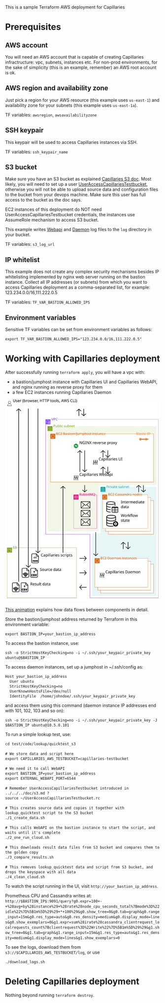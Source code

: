 This is a sample Terraform AWS deployment for Capillaries

# Prerequisites

## AWS account

You will need an AWS account that is capable of creating Capillaries infractructure: vpc, subnets, instances etc. For non-prod environments, for the sake of simplicity (this is an example, remember) an AWS root account is ok.

## AWS region and availability zone

Just pick a region for your AWS resource (this example uses `us-east-1`) and availability zone for your subnets (this example uses `us-east-1a`).

TF variables: `awsregion`, `awsavailabilityzone`

## SSH keypair

This keypair will be used to access Capillaries instances via SSH.

TF variables: `ssh_keypair_name`

## S3 bucket

Make sure you have an S3 bucket as explained [Capillaries S3 doc](../../../doc/s3.md). Most likely, you will need to set up a user [UserAccessCapillariesTestbucket](../../../doc/s3.md#iam-user-useraccesscapillariestestbucket), otherwise you will not be able to upload source data and configuration files to the bucket from your devops machine. Make sure this user has full access to the bucket as the doc says.

EC2 instances of this deployment do NOT need UserAccessCapillariesTestbucket credentials, the instances use AssumeRole mechanism to access S3 bucket.

This example writes [Webapi](../../../doc/glossary.md#webapi) and [Daemon](../../../doc/glossary.md#daemon) log files to the `log` directory in your bucket.

TF variables: `s3_log_url`

## IP whitelist

This example does not create any complex security mechanisms besides IP whitelisting implemented by nginx web server running on the bastion instance. Collect all IP addresses (or subnets) from which you want to access Capillaries deployment as a comma-separated list, for example: 123.234.0.0/16,111.222.0.5

TF variables: `TF_VAR_BASTION_ALLOWED_IPS`

## Environment variables

Sensitive TF variables can be set from environment variables as follows:

```
export TF_VAR_BASTION_ALLOWED_IPS="123.234.0.0/16,111.222.0.5"
```

# Working with Capillaries deployment

After successfully running `terraform apply`, you will have a vpc with:
- a bastion/jumphost instance with Capillaries UI and Capillaries WebAPI, and nginx running as reverse proxy for them 
- a few EC2 instances running Capillaries Daemon

![](./doc/deployment.svg)

[This animation](https://capillaries.io/i/capi-animation.svg) explains how data flows between components in detail.

Store the bastion/jumphost address returned by Terraform in this environment variable:
 ```
export BASTION_IP=your_bastion_ip_address
```
 
To access the bastion instance, use:
```
ssh -o StrictHostKeyChecking=no -i ~/.ssh/your_keypair_private_key ubuntu@$BASTION_IP
```

To access daemon instances, set up a jumphost in ~/.ssh/config as:
```
Host your_bastion_ip_address
  User ubuntu
  StrictHostKeyChecking=no
  UserKnownHostsFile=/dev/null
  IdentityFile  /home/johndoe/.ssh/your_keypair_private_key
```

and access them using this command (daemon instance IP addresses end with 101, 102, 103 and so on):
```
ssh -o StrictHostKeyChecking=no -i ~/.ssh/your_keypair_private_key -J $BASTION_IP ubuntu@10.5.0.101
```

To run a simple lookup test, use:
```
cd test/code/lookup/quicktest_s3

# We store data and script here
export CAPILLARIES_AWS_TESTBUCKET=capillaries-testbucket

# We need it to call WebAPI
export BASTION_IP=your_bastion_ip_address
export EXTERNAL_WEBAPI_PORT=6544

# Remember UserAccessCapillariesTestbucket introduced in ../../../doc/s3.md ?
source ~/UserAccessCapillariesTestbucket.rc

# This creates source data and copies it together with lookup_quicktest script to the S3 bucket
./1_create_data.sh

# This calls WebAPI on the bastion instance to start the script, and waits until it's complete
./2_one_run_cloud.sh

# This downloads result data files from S3 bucket and compares them to the golden copy
./3_compare_results.sh

# This removes lookup_quicktest data and script from S3 bucket, and drops the keyspace with all data
./4_clean_cloud.sh
```

To watch the script running in the UI, visit `http://your_bastion_ip_address`.

Prometheus CPU and Cassandra writes at:
`http://$BASTION_IP$:9091/query?g0.expr=100+-+%28avg+by%28instance%29+%28rate%28node_cpu_seconds_total%7Bmode%3D%22idle%22%7D%5B1m%5D%29%29+*+100%29&g0.show_tree=0&g0.tab=graph&g0.range_input=15m&g0.res_type=auto&g0.res_density=medium&g0.display_mode=lines&g0.show_exemplars=0&g1.expr=sum%28irate%28cassandra_clientrequest_localrequests_count%7Bclientrequest%3D%22Write%22%7D%5B1m%5D%29%29&g1.show_tree=0&g1.tab=graph&g1.range_input=15m&g1.res_type=auto&g1.res_density=medium&g1.display_mode=lines&g1.show_exemplars=0`

To see the logs, download them from `s3://$CAPILLARIES_AWS_TESTBUCKET/log`, or use 

```
./download_logs.sh
```

# Deleting Capillaries deployment

Nothing beyond running `terraform destroy`.



